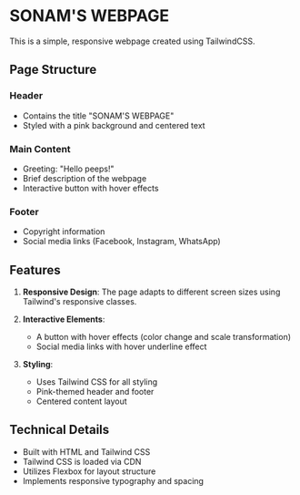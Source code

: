 # SONAM'S WEBPAGE

This is a simple, responsive webpage created using TailwindCSS.

## Page Structure

### Header
- Contains the title "SONAM'S WEBPAGE"
- Styled with a pink background and centered text

### Main Content
- Greeting: "Hello peeps!"
- Brief description of the webpage
- Interactive button with hover effects

### Footer
- Copyright information
- Social media links (Facebook, Instagram, WhatsApp)

## Features

1. **Responsive Design**: The page adapts to different screen sizes using Tailwind's responsive classes.

2. **Interactive Elements**: 
   - A button with hover effects (color change and scale transformation)
   - Social media links with hover underline effect

3. **Styling**:
   - Uses Tailwind CSS for all styling
   - Pink-themed header and footer
   - Centered content layout

## Technical Details

- Built with HTML and Tailwind CSS
- Tailwind CSS is loaded via CDN
- Utilizes Flexbox for layout structure
- Implements responsive typography and spacing



